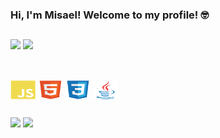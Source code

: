 ### Hi, I'm Misael! Welcome to my profile! 🤓

##

<div>
  
  <img height="150em" src="https://github-readme-stats.vercel.app/api?username=MisaelKosmalski&layout=compact&show_icons=true&hide=prs,issues,contribs&theme=neon"/>
  <img height="150em" src="https://github-readme-stats.vercel.app/api/top-langs/?username=MisaelKosmalski&layout=compact&langs_count=16&theme=neon"/>
    
</div>

##

<div style="display: inline_block"><br>
  
  <img align="center" alt="Misa-Js" height="30" width="40" src="https://raw.githubusercontent.com/devicons/devicon/master/icons/javascript/javascript-plain.svg">
  <img align="center" alt="Misa-HTML" height="30" width="40" src="https://raw.githubusercontent.com/devicons/devicon/master/icons/html5/html5-original.svg">
  <img align="center" alt="Misa-CSS" height="30" width="40" src="https://raw.githubusercontent.com/devicons/devicon/master/icons/css3/css3-original.svg">
  <img align="center" alt="Misa-CSS" height="30" width="40" src="https://raw.githubusercontent.com/devicons/devicon/master/icons/java/java-original.svg">
  
</div>

##

<div>

  <a href = "mailto:misaelkosmalski@gmail.com"><img src="https://img.shields.io/badge/-Gmail-%23333?style=for-the-badge&logo=gmail&logoColor=white" target="_blank"></a>
  <a href="https://www.linkedin.com/in/misael-kosmalski/" target="_blank"><img src="https://img.shields.io/badge/-LinkedIn-%230077B5?style=for-the-badge&logo=linkedin&logoColor=white" target="_blank"></a> 
  
  
</div>
